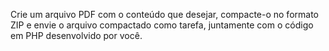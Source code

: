 Crie um arquivo PDF com o conteúdo que desejar, compacte-o no formato ZIP e envie o arquivo compactado como tarefa, juntamente com o código em PHP desenvolvido por você.

